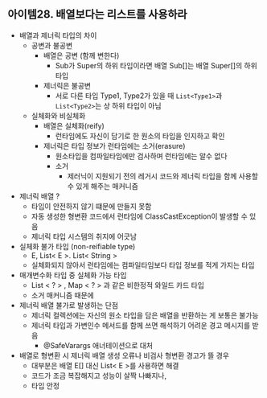 ## 아이템28. 배열보다는 리스트를 사용하라
* 배열과 제너릭 타입의 차이
	* 공변과 불공변
		* 배열은 공변 (함께 변한다)
			* Sub가 Super의 하위 타입이라면 배열 Sub[]는 배열 Super[]의 하위 타입
		* 제너릭은 불공변
			* 서로 다른 타입 Type1, Type2가 있을 때 `List<Type1>`과 `List<Type2>`는 상 하위 타입이 아님
	* 실체화와 비실체화
		* 배열은 실체화(reify)
			* 런타임에도 자신이 담기로 한 원소의 타입을 인지하고 확인
		* 제너릭은 타입 정보가 런타임에는 소거(erasure)
			* 원소타입을 컴파일타임에만 검사하며 런타임에는 알수 없다
			* 소거
				* 제러닉이 지원되기 전의 레거시 코드와 제너릭 타입을 함께 사용할 수 있게 해주는 매커니즘
* 제너릭 배열 ? 
	* 타입이 안전하지 않기 떄문에 만들지 못함
	* 자동 생성한 형변환 코드에서 런타임에  ClassCastException이 발생할 수 있음
	* 제너릭 타입 시스템의 취지에 어긋남
* 실체화 불가 타입 (non-reifiable type)
	* E, List< E >. List< String > 
	* 실체화되지 않아서 런타임에는 컴파일타임보다 타입 정보를 적게 가지는 타입
*  매개변수화 타입 중 실체화 가능 타입
	* List < ? > ,  Map < ? > 과 같은 비한정적 와일드 카드 타입
	* 소거 매커니즘 때문에 
* 제너릭 배열 불가로 발생하는 단점
	* 제너릭 컬렉션에는 자신의 원소 타입을 담은 배열을 반환하는 게 보통은 불가능
	* 제너릭 타입과 가변인수 메서드를 함께 쓰면 해석하기 어려운 경고 메시지를 받음
		* @SafeVarargs 애너테이션으로 대처
* 배열로 형변환 시 제너릭 배열 생성 오류나 비검사 형변환 경고가 뜰 경우
	* 대부분은 배열 E[] 대신 List< E >를 사용하면 해결
	* 코드가 조금 복잡해지고 성능이 살짝 나빠지나,
	* 타입 안정
<!--stackedit_data:
eyJoaXN0b3J5IjpbODcwMDY2MzAyXX0=
-->